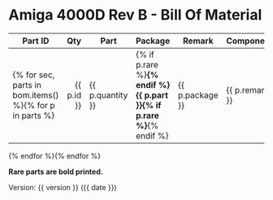 # Amiga 4000D Rev B - Bill Of Material

| Part ID | Qty | Part | Package | Remark | Components |
|---------|----:|------|---------|--------|------------|
{% for sec, parts in bom.items() %}{% for p in parts %}| {{ p.id }} | {{ p.quantity }} | {% if p.rare %}**{% endif %}{{ p.part }}{% if p.rare %}**{% endif %} | {{ p.package }} | {{ p.remark }} | {{ p.components|join(', ') }} |
{% endfor %}{% endfor %}

**Rare parts are bold printed.**

Version: {{ version }} ({{ date }})